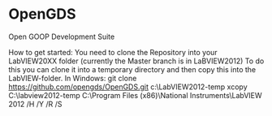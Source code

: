 OpenGDS
=======

Open GOOP Development Suite

How to get started:
You need to clone the Repository into your LabVIEW20XX folder (currently the Master branch is in LaBVIEW2012)
To do this you can clone it into a temporary directory and then copy this into the LabVIEW-folder.
In Windows:
 git clone https://github.com/opengds/OpenGDS.git c:\LabVIEW2012-temp
 xcopy C:\labview2012-temp C:\Program Files (x86)\National Instruments\LabVIEW 2012 /H /Y /R /S

 

